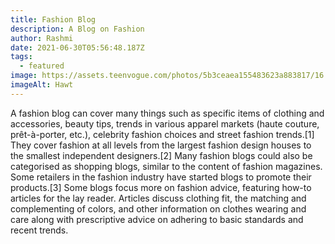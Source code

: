 ```yaml
---
title: Fashion Blog
description: A Blog on Fashion
author: Rashmi
date: 2021-06-30T05:56:48.187Z
tags:
  - featured
image: https://assets.teenvogue.com/photos/5b3ceaea155483623a883817/16:9/w_1600,c_limit/how-to-be-a-fashion-blogger-keiko-lynn-fb.jpg
imageAlt: Hawt
---
```

A fashion blog can cover many things such as specific items of clothing and accessories, beauty tips, trends in various apparel markets (haute couture, prêt-à-porter, etc.), celebrity fashion choices and street fashion trends.\[1] They cover fashion at all levels from the largest fashion design houses to the smallest independent designers.\[2]  Many fashion blogs could also be categorised as shopping blogs, similar to the content of fashion magazines. Some retailers in the fashion industry have started blogs to promote their products.\[3]  Some blogs focus more on fashion advice, featuring how-to articles for the lay reader. Articles discuss clothing fit, the matching and complementing of colors, and other information on clothes wearing and care along with prescriptive advice on adhering to basic standards and recent trends.
